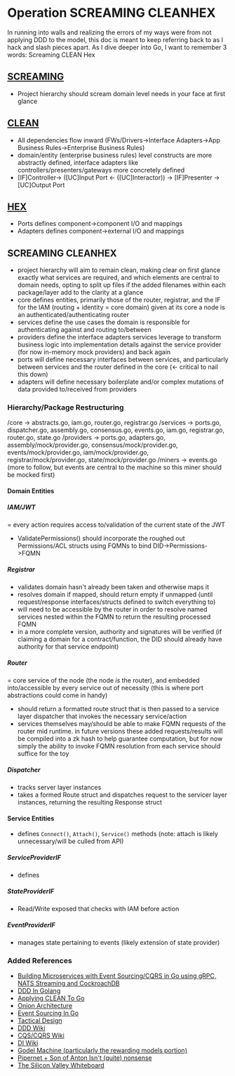 # Operation SCREAMING CLEANHEX

In running into walls and realizing the errors of my ways were from not applying DDD to the model, this doc is meant to keep referring back to as I hack and slash pieces apart. As I dive deeper into Go, I want to remember 3 words: Screaming CLEAN Hex

## [SCREAMING](https://levelup.gitconnected.com/what-is-screaming-architecture-f7c327af9bb2)
- Project hierarchy should scream domain level needs in your face at first glance

## [CLEAN](https://blog.cleancoder.com/uncle-bob/2012/08/13/the-clean-architecture.html)
- All dependencies flow inward (FWs/Drivers->Interface Adapters->App Business Rules->Enterprise Business Rules)
- domain/entity (enterprise business rules) level constructs are more abstractly defined, interface adapters like controllers/presenters/gateways more concretely defined
- [IF]Controller-> ([UC]Input Port <- ([UC]Interactor)) -> [IF]Presenter -> [UC]Output Port

## [HEX](https://en.wikipedia.org/wiki/Hexagonal_architecture_(software))
- Ports defines component->component I/O and mappings
- Adapters defines component->external I/O and mappings

## SCREAMING CLEANHEX
- project hierarchy will aim to remain clean, making clear on first glance exactly what services are required, and which elements are central to domain needs, opting to split up files if the added filenames within each package/layer add to the clarity at a glance
- core defines entities, primarily those of the router, registrar, and the IF for the IAM (routing + identity = core domain) given at its core a node is an authenticated/authenticating router
- services define the use cases the domain is responsible for authenticating against and routing to/between
- providers define the interface adapters services leverage to transform business logic into implementation details against the service provider (for now in-memory mock providers) and back again
- ports will define necessary interfaces between services, and particularly between services and the router defined in the core (<- critical to nail this down)
- adapters will define necessary boilerplate and/or complex mutations of data provided to/received from providers

### Hierarchy/Package Restructuring
/core
-> abstracts.go, iam.go, router.go, registrar.go
/services
-> ports.go, dispatcher.go, assembly.go, consensus.go, events.go, iam.go, registrar.go, router.go, state.go
/providers
-> ports.go, adapters.go, assembly/mock/provider.go, consensus/mock/provider.go, events/mock/provider.go, iam/mock/provider.go, registrar/mock/provider.go, state/mock/provider.go
/miners
-> events.go (more to follow, but events are central to the machine so this miner should be mocked first)

#### Domain Entities
##### IAM/JWT
= every action requires access to/validation of the current state of the JWT
- ValidatePermissions() should incorporate the roughed out Permissions/ACL structs using FQMNs to bind DID->Permissions->FQMN

##### Registrar
- validates domain hasn't already been taken and otherwise maps it
- resolves domain if mapped, should return empty if unmapped (until request/response interfaces/structs defined to switch everything to)
- will need to be accessible by the router in order to resolve named services nested within the FQMN to return the resulting processed FQMN
- in a more complete version, authority and signatures will be verified (if claiming a domain for a contract/function, the DID should already have authority for that service endpoint)

##### Router
= core service of the node (the node _is_ the router), and embedded into/accessible by every service out of necessity (this is where port abstractions could come in handy)
- should return a formatted route struct that is then passed to a service layer dispatcher that invokes the necessary service/action
- services themselves may/should be able to make FQMN requests of the router mid runtime. in future versions these added requests/results will be compiled into a zk hash to help guarantee computation, but for now simply the ability to invoke FQMN resolution from each service should suffice for the toy

##### Dispatcher
- tracks server layer instances
- takes a formed Route struct and dispatches request to the servicer layer instances, returning the resulting Response struct

#### Service Entities
- defines `Connect()`, `Attach()`, `Service()` methods (note: attach is likely unnecessary/will be culled from API)

##### ServiceProviderIF
- defines

##### StateProviderIF
- Read/Write exposed that checks with IAM before action

##### EventProviderIF
- manages state pertaining to events (likely extension of state provider)


### Added References

- [Building Microservices with Event Sourcing/CQRS in Go using gRPC, NATS Streaming and CockroachDB](https://shijuvar.medium.com/building-microservices-with-event-sourcing-cqrs-in-go-using-grpc-nats-streaming-and-cockroachdb-983f650452aa)
- [DDD In Golang](https://gist.github.com/eduncan911/c1614e684e4802d626ae)
- [Applying CLEAN To Go](https://manuel.kiessling.net/2012/09/28/applying-the-clean-architecture-to-go-applications/)
- [Onion Architecture](https://jeffreypalermo.com/2008/07/the-onion-architecture-part-1/)
- [Event Sourcing In Go](https://victoramartinez.com/posts/event-sourcing-in-go/)
- [Tactical Design](https://www.damianopetrungaro.com/posts/ddd-using-golang-tactical-design/)
- [DDD Wiki](https://en.wikipedia.org/wiki/Domain-driven_design)
- [CQS/CQRS Wiki](https://en.wikipedia.org/wiki/Command%E2%80%93query_separation)
- [DI Wiki](https://en.wikipedia.org/wiki/Dependency_inversion_principle)
- [Godel Machine (particularly the rewarding models portion)](https://analyticsindiamag.com/what-is-a-godel-machine-and-is-it-conscious/)
- [Pipernet + Son of Anton Isn't (quite) nonsense](https://www.reddit.com/r/SiliconValleyHBO/comments/e57hca/pipernet_son_of_anton_isnt_quite_nonsense/)
- [The Silicon Valley Whiteboard](https://i.redd.it/lfwa4nxsr6241.png)
